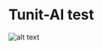 # Tunit-AI test
![alt text](https://github.com/Tunit-AI/Tunit/blob/main/public/tunit.png?raw=true "Tunit Temp Logo")
